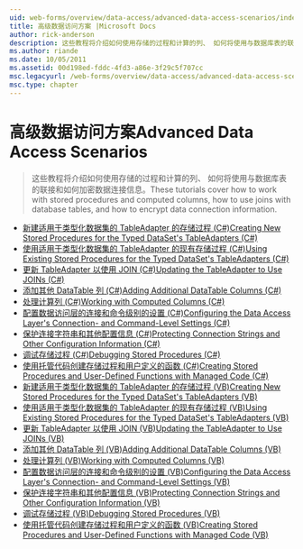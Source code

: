 ```yaml
---
uid: web-forms/overview/data-access/advanced-data-access-scenarios/index
title: 高级数据访问方案 |Microsoft Docs
author: rick-anderson
description: 这些教程将介绍如何使用存储的过程和计算的列、 如何将使用与数据库表的联接和如何加密数据连接信息...
ms.author: riande
ms.date: 10/05/2011
ms.assetid: 00d198ed-fddc-4fd3-a86e-3f29c5f707cc
msc.legacyurl: /web-forms/overview/data-access/advanced-data-access-scenarios
msc.type: chapter
---
```

<a name="advanced-data-access-scenarios"></a><span data-ttu-id="d9438-103">高级数据访问方案</span><span class="sxs-lookup"><span data-stu-id="d9438-103">Advanced Data Access Scenarios</span></span>
====================
> <span data-ttu-id="d9438-104">这些教程将介绍如何使用存储的过程和计算的列、 如何将使用与数据库表的联接和如何加密数据连接信息。</span><span class="sxs-lookup"><span data-stu-id="d9438-104">These tutorials cover how to work with stored procedures and computed columns, how to use joins with database tables, and how to encrypt data connection information.</span></span>


- [<span data-ttu-id="d9438-105">新建适用于类型化数据集的 TableAdapter 的存储过程 (C#)</span><span class="sxs-lookup"><span data-stu-id="d9438-105">Creating New Stored Procedures for the Typed DataSet's TableAdapters (C#)</span></span>](creating-new-stored-procedures-for-the-typed-dataset-s-tableadapters-cs.md)
- [<span data-ttu-id="d9438-106">使用适用于类型化数据集的 TableAdapter 的现有存储过程 (C#)</span><span class="sxs-lookup"><span data-stu-id="d9438-106">Using Existing Stored Procedures for the Typed DataSet's TableAdapters (C#)</span></span>](using-existing-stored-procedures-for-the-typed-dataset-s-tableadapters-cs.md)
- [<span data-ttu-id="d9438-107">更新 TableAdapter 以使用 JOIN (C#)</span><span class="sxs-lookup"><span data-stu-id="d9438-107">Updating the TableAdapter to Use JOINs (C#)</span></span>](updating-the-tableadapter-to-use-joins-cs.md)
- [<span data-ttu-id="d9438-108">添加其他 DataTable 列 (C#)</span><span class="sxs-lookup"><span data-stu-id="d9438-108">Adding Additional DataTable Columns (C#)</span></span>](adding-additional-datatable-columns-cs.md)
- [<span data-ttu-id="d9438-109">处理计算列 (C#)</span><span class="sxs-lookup"><span data-stu-id="d9438-109">Working with Computed Columns (C#)</span></span>](working-with-computed-columns-cs.md)
- [<span data-ttu-id="d9438-110">配置数据访问层的连接和命令级别的设置 (C#)</span><span class="sxs-lookup"><span data-stu-id="d9438-110">Configuring the Data Access Layer's Connection- and Command-Level Settings (C#)</span></span>](configuring-the-data-access-layer-s-connection-and-command-level-settings-cs.md)
- [<span data-ttu-id="d9438-111">保护连接字符串和其他配置信息 (C#)</span><span class="sxs-lookup"><span data-stu-id="d9438-111">Protecting Connection Strings and Other Configuration Information (C#)</span></span>](protecting-connection-strings-and-other-configuration-information-cs.md)
- [<span data-ttu-id="d9438-112">调试存储过程 (C#)</span><span class="sxs-lookup"><span data-stu-id="d9438-112">Debugging Stored Procedures (C#)</span></span>](debugging-stored-procedures-cs.md)
- [<span data-ttu-id="d9438-113">使用托管代码创建存储过程和用户定义的函数 (C#)</span><span class="sxs-lookup"><span data-stu-id="d9438-113">Creating Stored Procedures and User-Defined Functions with Managed Code (C#)</span></span>](creating-stored-procedures-and-user-defined-functions-with-managed-code-cs.md)
- [<span data-ttu-id="d9438-114">新建适用于类型化数据集的 TableAdapter 的存储过程 (VB)</span><span class="sxs-lookup"><span data-stu-id="d9438-114">Creating New Stored Procedures for the Typed DataSet's TableAdapters (VB)</span></span>](creating-new-stored-procedures-for-the-typed-dataset-s-tableadapters-vb.md)
- [<span data-ttu-id="d9438-115">使用适用于类型化数据集的 TableAdapter 的现有存储过程 (VB)</span><span class="sxs-lookup"><span data-stu-id="d9438-115">Using Existing Stored Procedures for the Typed DataSet's TableAdapters (VB)</span></span>](using-existing-stored-procedures-for-the-typed-dataset-s-tableadapters-vb.md)
- [<span data-ttu-id="d9438-116">更新 TableAdapter 以使用 JOIN (VB)</span><span class="sxs-lookup"><span data-stu-id="d9438-116">Updating the TableAdapter to Use JOINs (VB)</span></span>](updating-the-tableadapter-to-use-joins-vb.md)
- [<span data-ttu-id="d9438-117">添加其他 DataTable 列 (VB)</span><span class="sxs-lookup"><span data-stu-id="d9438-117">Adding Additional DataTable Columns (VB)</span></span>](adding-additional-datatable-columns-vb.md)
- [<span data-ttu-id="d9438-118">处理计算列 (VB)</span><span class="sxs-lookup"><span data-stu-id="d9438-118">Working with Computed Columns (VB)</span></span>](working-with-computed-columns-vb.md)
- [<span data-ttu-id="d9438-119">配置数据访问层的连接和命令级别的设置 (VB)</span><span class="sxs-lookup"><span data-stu-id="d9438-119">Configuring the Data Access Layer's Connection- and Command-Level Settings (VB)</span></span>](configuring-the-data-access-layer-s-connection-and-command-level-settings-vb.md)
- [<span data-ttu-id="d9438-120">保护连接字符串和其他配置信息 (VB)</span><span class="sxs-lookup"><span data-stu-id="d9438-120">Protecting Connection Strings and Other Configuration Information (VB)</span></span>](protecting-connection-strings-and-other-configuration-information-vb.md)
- [<span data-ttu-id="d9438-121">调试存储过程 (VB)</span><span class="sxs-lookup"><span data-stu-id="d9438-121">Debugging Stored Procedures (VB)</span></span>](debugging-stored-procedures-vb.md)
- [<span data-ttu-id="d9438-122">使用托管代码创建存储过程和用户定义的函数 (VB)</span><span class="sxs-lookup"><span data-stu-id="d9438-122">Creating Stored Procedures and User-Defined Functions with Managed Code (VB)</span></span>](creating-stored-procedures-and-user-defined-functions-with-managed-code-vb.md)
